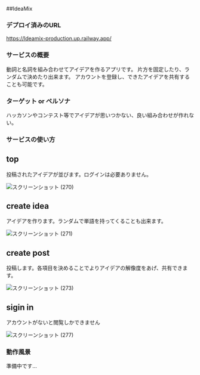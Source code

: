 ##IdeaMix

### デプロイ済みのURL

https://ldeamix-production.up.railway.app/

### サービスの概要

動詞と名詞を組み合わせてアイデアを作るアプリです。
片方を固定したり、ランダムで決めたり出来ます。
アカウントを登録し、できたアイデアを共有することも可能です。

### ターゲット or ペルソナ

ハッカソンやコンテスト等でアイデアが思いつかない、良い組み合わせが作れない。

### サービスの使い方

## top
投稿されたアイデアが並びます。ログインは必要ありません。

![スクリーンショット (270)](https://github.com/lit-webs/lit-webs/assets/105366974/971aef45-9c39-49a3-a5a5-3350ce752e6b)

## create idea
アイデアを作ります。ランダムで単語を持ってくることも出来ます。

![スクリーンショット (271)](https://github.com/lit-webs/lit-webs/assets/105366974/91e226d3-303d-4cd8-bc7a-7fd51278703c)

## create post
投稿します。各項目を決めることでよりアイデアの解像度をあげ、共有できます。

![スクリーンショット (273)](https://github.com/lit-webs/lit-webs/assets/105366974/a840b63d-3424-43af-ab0f-67b61913d1df)

## sigin in
アカウントがないと閲覧しかできません

![スクリーンショット (277)](https://github.com/lit-webs/lit-webs/assets/105366974/3ca87c2a-e3c4-4b64-b156-71f234559244)


### 動作風景

準備中です...
